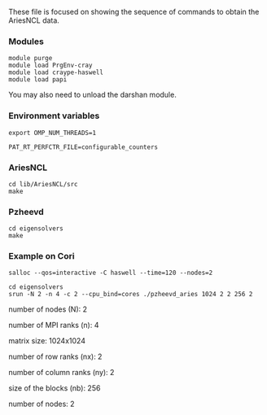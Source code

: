 These file is focused on showing the sequence of commands to obtain the AriesNCL data.


### Modules

```
module purge
module load PrgEnv-cray 
module load craype-haswell
module load papi
```

You may also need to unload the darshan module.

### Environment variables

 ```
export OMP_NUM_THREADS=1

PAT_RT_PERFCTR_FILE=configurable_counters
```

### AriesNCL

```
cd lib/AriesNCL/src
make
```

### Pzheevd

```
cd eigensolvers
make
```

### Example on Cori

```
salloc --qos=interactive -C haswell --time=120 --nodes=2

cd eigensolvers
srun -N 2 -n 4 -c 2 --cpu_bind=cores ./pzheevd_aries 1024 2 2 256 2
```
number of nodes (N): 2 

number of MPI ranks (n): 4

matrix size: 1024x1024

number of row ranks (nx): 2 

number of column ranks (ny): 2 

size of the blocks (nb): 256 

number of nodes: 2 



